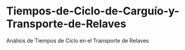 # Tiempos-de-Ciclo-de-Carguío-y-Transporte-de-Relaves
Análisis de Tiempos de Ciclo en el Transporte de Relaves 
